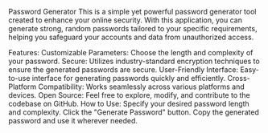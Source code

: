 Password Generator
This is a simple yet powerful password generator tool created to enhance your online security. With this application, you can generate strong, random passwords tailored to your specific requirements, helping you safeguard your accounts and data from unauthorized access.

Features:
Customizable Parameters: Choose the length and complexity of your password.
Secure: Utilizes industry-standard encryption techniques to ensure the generated passwords are secure.
User-Friendly Interface: Easy-to-use interface for generating passwords quickly and efficiently.
Cross-Platform Compatibility: Works seamlessly across various platforms and devices.
Open Source: Feel free to explore, modify, and contribute to the codebase on GitHub.
How to Use:
Specify your desired password length and complexity.
Click the "Generate Password" button.
Copy the generated password and use it wherever needed.
